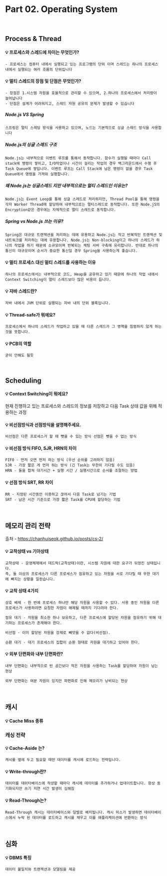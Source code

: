 # Part 02. Operating System

<br>

## Process & Thread

#### 💡 프로세스와 스레드에 차이는 무엇인가?

    - 프로세스는 컴퓨터 내에서 실행되고 있는 프로그램의 단위 이며 스레드는 하나의 프로세스 내에서 실행되는 여러 흐름의 단위입니다


#### 💡 멀티 스레드의 장점 및 단점은 무엇인가?

    - 장점은 1.시스템 자원을 효율적으로 관리할 수 있으며, 2.하나의 프로세스에서 처리량이 늘어납니다
    - 단점은 설계가 어려워지고, 스레드 자원 공유의 문제가 발생할 수 있습니다

##### Node.js VS Spring
    
    스프링은 멀티 스레딩 방식을 사용하고 있으며, 노드는 기본적으로 싱글 스레드 방식을 사용합니다

##### Node.js의 싱글 스레드 구조

    Node.js는 내부적으로 이벤트 루프를 통해서 동작합니다. 함수가 실행될 때마다 Call stack에 명령이 쌓이고, I/O작업이나 시간이 걸리는 작업의 경우 백그라운드에서 수행 후 Task Queue에 쌓입니다. 이벤트 루프는 Call Stack에 남은 명령이 없을 경우 Task Queue에서 명령을 가져와 실행합니다.

##### 왜 Node.js는 싱글스레드 지만 내부적으로는 멀티 스레드인 이유는?

    Node.js는 Event Loop를 통해 싱글 스레드로 처리하지만, Thread Pool을 통해 명령을 각자 Worker Thread에 할당하여 내부적으로는 멀티스레드로 동작합니다. 또한 Node.jS의 Encryption같은 경우에는 자체적으로 멀티 스레드로 동작합니다.

##### Spring vs Node.js 쓰는 이유?

    Spring은 대규모 트랜잭션을 처리하는 데에 유용하고 Node.js는 작고 반복적인 트랜잭션 및 네트워크를 처리하는 데에 유용합니다. Node.js는 Non-blocking이고 하나의 스레드가 하나의 작업을 하기 때문에 소규모이며 반복되는 채팅 서버 구축에 유리합니다. 반대로 하나의 통신이 대규모이며 순서가 중요한 통신일 경우 Spring을 사용하는게 좋습니다.

#### 💡 멀티 프로세스 대신 멀티 스레드를 사용하는 이유

    하나의 프로세스에서는 내부적으로 코드, Heap을 공유하고 있기 때문에 하나의 작업 내에서 Context Switching이 멀티 스레드보다 많은 비용이 듭니다.


#### 💡 자바 스레드란?

    자바 내에서 JVM 단위로 실행되는 자바 내의 단위 블록입니다. 

#### 💡 Thread-safe가 뭐에요?

    프로세스에서 하나의 스레드가 작업하고 있을 때 다른 스레드가 그 영역을 침범하지 않게 하는 것을 뜻합니다.

#### 💡 PCB의 역할

    굳이 안해도 될듯

<br>

## Scheduling

#### 💡 Context Switching이 뭐에요?

  현재 진행하고 있는 프로세스와 스레드의 정보를 저장하고 다음 Task 상태 값을 위해 적용하는 과정  

#### 💡 비선점방식과 선점방식을 설명해주세요.

    비선점은 다른 프로세스가 할 때 뻇을 수 있는 방식 선점은 뺏을 수 없는 방식

#### 💡 비선점 방식 FIFO, SJR, HRN의 차이

    FIFO - 먼저 오면 먼저 하는 방식 (우선 순위를 고려하지 않음)
    SJR - 가장 짧은 게 먼저 하는 방식 (긴 Task는 무한히 기다릴 수도 있음)
    HRN - 둘을 합쳐 대기시간 + 실행 시간 / 실행시간으로 순서를 조절하는 방법

#### 💡 선점 방식 SRT, RR 차이

    RR - 지정된 시간동안 이용하고 끊어서 다음 Task로 넘기는 기법
    SRT - 남은 시간 기준으로 가장 짧은 Task를 CPU에 할당하는 기법

<br>

## 메모리 관리 전략

출처 - https://chanhuiseok.github.io/posts/cs-2/

#### 💡 교착상태 vs 기아상태

    교착상태 - 운영체제에서 데드락(교착상태)이란, 시스템 자원에 대한 요구가 뒤엉킨 상태입니다.
    즉, 둘 이상의 프로세스가 다른 프로세스가 점유하고 있는 자원을 서로 기다릴 때 무한 대기에 빠지는 상황을 일컫습니다.

#### 💡 교착 상태 4가지

    상호 배제 - 한 번에 프로세스 하나만 해당 자원을 사용할 수 있다. 사용 중인 자원을 다른 프로세스가 사용하려면 요청한 자원이 해제될 때까지 기다려야 한다.

    점유 대기 - 자원을 최소한 하나 보유하고, 다른 프로세스에 할당된 자원을 점유하기 위해 대기하는 프로세스가 존재해야 한다.

    비선점 - 이미 할당된 자원을 강제로 빼앗을 수 없다(비선점).

    순환 대기 - 대기 프로세스의 집합이 순환 형태로 자원을 대기하고 있어야 한다.

#### 💡 외부 단편화와 내부 단편화란?

    내부 단편화는 내부적으로 빈 공간보다 적은 자원을 사용하는 Task를 할당하여 자원이 남는 현상

    외부 단편화는 여분 자원이 있지만 파편화로 인해 메모리가 낭비되는 현상



<br>

## 캐시

#### 💡 Cache Miss 종류

### 캐싱 전략

#### 💡 Cache-Aside 는?

    캐시를 옆에 두고 필요할 때만 데이터를 캐시에 로드하는 전략입니다.


#### 💡 Write-through란?

    데이터를 데이터베이스에 작성할 때마다 캐시에 데이터를 추가하거나 업데이트합니다. 항상 동기화되지만 쓰기 지연 시간 발생이 심해짐

#### 💡 Read-Through는?

    Read-Through 캐시는 데이터베이스와 일렬로 배치됩니다. 캐시 미스가 발생하면 데이터베이스에서 누락 된 데이터를 로드하고 캐시를 채우고 이를 애플리케이션에 반환하는 방식
<br>

## 심화

#### 💡 DBMS 특징

    데이터 불일치와 트랜잭션과 모델링을 제공

